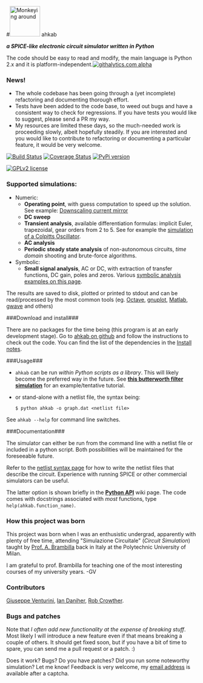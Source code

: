 #<img src="http://raw.github.com/wiki/ahkab/ahkab/images/logo_small.png" alt="Monkeying around" style="width: 80px;"/> ahkab

***a SPICE-like electronic circuit simulator written in Python***

The code should be easy to read and modify, the main language is Python 2.x and it is platform-independent.[![githalytics.com alpha](https://cruel-carlota.pagodabox.com/3f4b146d6a15f66802f1906e5cf4f68c "githalytics.com")](http://githalytics.com/ahkab/ahkab)

### News! ###

 * The whole codebase has been going through a (yet incomplete) refactoring and documenting thorough effort.
 * Tests have been added to the code base, to weed out bugs and have a consistent way to check for regressions. If you have tests you would like to suggest, please send a PR my way.
 *  My resources are limited these days, so the much-needed work is proceeding slowly, albeit hopefully steadily. If you are interested and you would like to contribute to refactoring or documenting a particular feature, it would be very welcome.

[![Build Status](https://travis-ci.org/ahkab/ahkab.png?branch=master)](https://travis-ci.org/ahkab/ahkab) [![Coverage Status](https://coveralls.io/repos/ahkab/ahkab/badge.png?branch=master)](https://coveralls.io/r/ggventurini/python-deltasigma?branch=master)
[![PyPi version](http://img.shields.io/badge/version-0.09-brightgreen.png)](https://pypi.python.org/pypi/ahkab/)
<!--- [![PyPi downloads](https://pypip.in/download/ahkab/badge.png)](https://pypi.python.org/pypi/ahkab/) --->
[![GPLv2 license](http://img.shields.io/badge/license-GPL%20v2-brightgreen.png)](https://raw.githubusercontent.com/ahkab/ahkab/master/LICENSE)

### Supported simulations: ###
  * Numeric:
    * **Operating point**, with guess computation to speed up the solution. See example: [Downscaling current mirror](https://github.com/ahkab/ahkab/wiki/Example:-OP-simulation)
    * **DC sweep**
    * **Transient analysis**, available differentiation formulas: implicit Euler, trapezoidal, gear orders from 2 to 5. See for example the [simulation of a Colpitts Oscillator](https://github.com/ahkab/ahkab/wiki/Example:-Transient-simulation-1).
    * **AC analysis**
    * **Periodic steady state analysis** of non-autonomous circuits, _time_ _domain_ shooting and brute-force algorithms.
  * Symbolic: 
    * **Small signal analysis**, AC or DC, with extraction of transfer functions, DC gain, poles and zeros. Various [symbolic analysis examples on this page](https://github.com/ahkab/ahkab/wiki/Example:-Symbolic-simulation).

The results are saved to disk, plotted or printed to stdout and can be read/processed by the most common tools (eg. [Octave](http://www.gnu.org/software/octave/), [gnuplot](http://www.gnuplot.info/), [Matlab](http://www.mathworks.com/products/matlab/), [gwave](http://www.telltronics.org/software/gwave/) and others)

###Download and install###

There are no packages for the time being (this program is at an early development stage). Go to [ahkab on github](https://github.com/ahkab/ahkab) and follow the instructions to check out the code. You can find the list of the dependencies in the [Install notes](https://github.com/ahkab/ahkab/wiki/Install:-Notes).

###Usage###

 * `ahkab` can be run _within Python scripts as a library_. This will likely become the preferred way in the future. See **[this butterworth filter simulation](https://github.com/ahkab/ahkab/wiki/Example:-Python-API)** for an example/tentative tutorial.

 * or stand-alone with a netlist file, the syntax being:

    `$ python ahkab -o graph.dat <netlist file>`

See `ahkab --help` for command line switches.

###Documentation###

The simulator can either be run from the command line with a netlist file or included in a python script. Both possibilities will be maintained for the foreseeable future. 

Refer to the [netlist syntax page](https://github.com/ahkab/ahkab/wiki/Help:-Netlist-Syntax) for how to write the netlist files that describe the circuit. Experience with running SPICE or other commercial simulators can be useful.

The latter option is shown briefly in the **[Python API](https://github.com/ahkab/ahkab/wiki/Example:-Python-API)** wiki page. The code comes with docstrings associated with _most_ functions, type `help(ahkab.function_name)`.

### How this project was born ###

This project was born when I was an enthusistic undergrad, apparently with plenty of free time, attending "Simulazione Circuitale" (*Circuit Simulation*) taught by [Prof. A. Brambilla](http://brambilla.dei.polimi.it/) back in Italy at the Polytechnic University of Milan.

I am grateful to prof. Brambilla for teaching one of the most interesting courses of my university years. -GV

### Contributors ###
[Giuseppe Venturini](https://github.com/ggventurini), [Ian Daniher](https://github.com/itdaniher), [Rob Crowther](https://github.com/weilawei).

### Bugs and patches ###

Note that _I often add new functionality at the expense of breaking stuff_. Most likely I will introduce a new feature even if that means breaking a couple of others. It should get fixed soon, but if you have a bit of time to spare, you can send me a pull request or a patch. :)

Does it work? Bugs? Do you have patches? Did you run some noteworthy simulation? Let me know! Feedback is very welcome, my [email address](http://tinymailto.com/5310) is available after a captcha.
